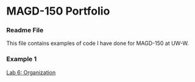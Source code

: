# MAGD-150 Portfolio
### Readme File

This file contains examples of code I have done for MAGD-150 at UW-W.

### Example 1
[Lab 6: Organization](https://github.com/strangenewg/MAGD150-Portfolio/blob/gh-pages/s19magd150lab06_threadgill/s19magd150lab06_threadgill.pde)



